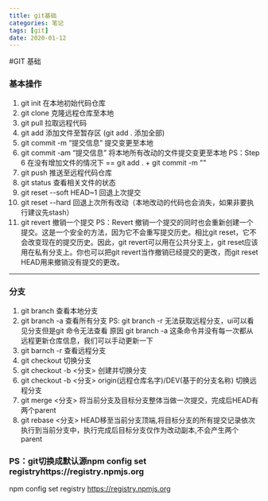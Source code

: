 ```yaml
---
title: git基础
categories: 笔记
tags: [git]
date: 2020-01-12
---
```


#GIT 基础

### 基本操作

1. git init 在本地初始代码仓库
2. git clone 克隆远程仓库至本地
3. git pull 拉取远程代码
4. git add 添加文件至暂存区 (git add . 添加全部)
5. git commit -m “提交信息” 提交变更至本地
6. git commit -am “提交信息” 将本地所有改动的文件提交变更至本地
PS：Step 6 在没有增加文件的情况下 ==  git add . + git commit -m ""
7. git push 推送至远程代码仓库
8. git status 查看相关文件的状态
9. git reset --soft HEAD~1 回退上次提交
10. git reset --hard 回退上次所有改动（本地改动的代码也会消失，如果非要执行建议先stash）
11. git revert 撤销一个提交
PS：Revert 撤销一个提交的同时也会重新创建一个提交。这是一个安全的方法，因为它不会重写提交历史。相比git reset，它不会改变现在的提交历史。因此，git revert可以用在公共分支上，git reset应该用在私有分支上。你也可以把git revert当作撤销已经提交的更改，而git reset HEAD用来撤销没有提交的更改。

---

### 分支

1. git branch 查看本地分支
2. git branch -a 查看所有分支
PS: git branch -r 无法获取远程分支，ui可以看见分支但是git 命令无法查看
原因 git branch -a 这条命令并没有每一次都从远程更新仓库信息，我们可以手动更新一下
3. git barnch -r 查看远程分支
4. git checkout 切换分支
5. git checkout -b <分支> 创建并切换分支
6. git checkout -b <分支> origin(远程仓库名字)/DEV(基于的分支名称) 切换远程分支
7. git merge <分支> 将当前分支及目标分支整体当做一次提交，完成后HEAD有两个parent
8. git rebase <分支> HEAD移至当前分支顶端,将目标分支的所有提交记录依次执行到当前分支中，执行完成后目标分支仅作为改动副本,不会产生两个parent


### PS：git切换成默认源npm config set registryhttps://registry.npmjs.org
npm config set registry https://registry.npmjs.org